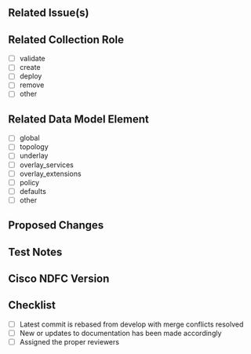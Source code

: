 <!--- Please ensure that the WIP label is not being applied if ready for review -->
<!--- If the wip label is applied to your PR, no one will look at it -->
<!--- Please feel free to ask for help -->

## Related Issue(s)
<!--- Please link the relevant issue(s) -->


## Related Collection Role
* [ ] validate
* [ ] create
* [ ] deploy
* [ ] remove
* [ ] other

## Related Data Model Element
* [ ] global
* [ ] topology
* [ ] underlay
* [ ] overlay_services
* [ ] overlay_extensions
* [ ] policy
* [ ] defaults
* [ ] other

## Proposed Changes
<!--- Please provide a description of proposed changes -->


## Test Notes
<!--- Please provide notes or description of testing -->


## Cisco NDFC Version
<!-- Please provide Cisco NDFC version developed against -->


## Checklist

* [ ] Latest commit is rebased from develop with merge conflicts resolved
* [ ] New or updates to documentation has been made accordingly
* [ ] Assigned the proper reviewers
